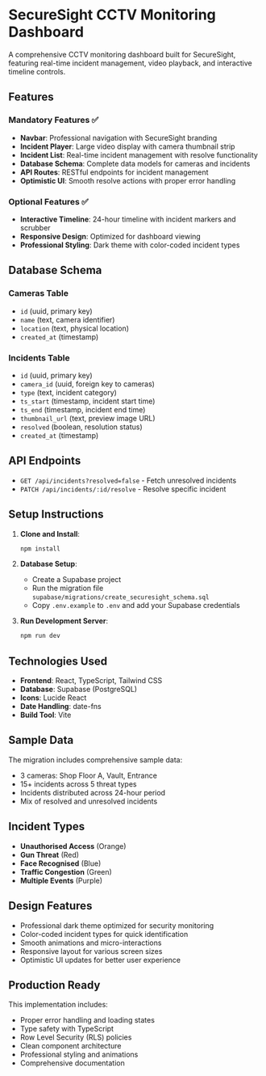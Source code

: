# SecureSight CCTV Monitoring Dashboard

A comprehensive CCTV monitoring dashboard built for SecureSight, featuring real-time incident management, video playback, and interactive timeline controls.

## Features

### Mandatory Features ✅
- **Navbar**: Professional navigation with SecureSight branding
- **Incident Player**: Large video display with camera thumbnail strip
- **Incident List**: Real-time incident management with resolve functionality
- **Database Schema**: Complete data models for cameras and incidents
- **API Routes**: RESTful endpoints for incident management
- **Optimistic UI**: Smooth resolve actions with proper error handling

### Optional Features ✅
- **Interactive Timeline**: 24-hour timeline with incident markers and scrubber
- **Responsive Design**: Optimized for dashboard viewing
- **Professional Styling**: Dark theme with color-coded incident types

## Database Schema

### Cameras Table
- `id` (uuid, primary key)
- `name` (text, camera identifier)
- `location` (text, physical location)
- `created_at` (timestamp)

### Incidents Table
- `id` (uuid, primary key)
- `camera_id` (uuid, foreign key to cameras)
- `type` (text, incident category)
- `ts_start` (timestamp, incident start time)
- `ts_end` (timestamp, incident end time)
- `thumbnail_url` (text, preview image URL)
- `resolved` (boolean, resolution status)
- `created_at` (timestamp)

## API Endpoints

- `GET /api/incidents?resolved=false` - Fetch unresolved incidents
- `PATCH /api/incidents/:id/resolve` - Resolve specific incident

## Setup Instructions

1. **Clone and Install**:
   ```bash
   npm install
   ```

2. **Database Setup**:
   - Create a Supabase project
   - Run the migration file `supabase/migrations/create_securesight_schema.sql`
   - Copy `.env.example` to `.env` and add your Supabase credentials

3. **Run Development Server**:
   ```bash
   npm run dev
   ```

## Technologies Used

- **Frontend**: React, TypeScript, Tailwind CSS
- **Database**: Supabase (PostgreSQL)
- **Icons**: Lucide React
- **Date Handling**: date-fns
- **Build Tool**: Vite

## Sample Data

The migration includes comprehensive sample data:
- 3 cameras: Shop Floor A, Vault, Entrance
- 15+ incidents across 5 threat types
- Incidents distributed across 24-hour period
- Mix of resolved and unresolved incidents

## Incident Types

- **Unauthorised Access** (Orange)
- **Gun Threat** (Red)
- **Face Recognised** (Blue)
- **Traffic Congestion** (Green)
- **Multiple Events** (Purple)

## Design Features

- Professional dark theme optimized for security monitoring
- Color-coded incident types for quick identification
- Smooth animations and micro-interactions
- Responsive layout for various screen sizes
- Optimistic UI updates for better user experience

## Production Ready

This implementation includes:
- Proper error handling and loading states
- Type safety with TypeScript
- Row Level Security (RLS) policies
- Clean component architecture
- Professional styling and animations
- Comprehensive documentation
